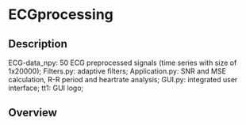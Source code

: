 # ECGprocessing

## Description
ECG-data_npy: 50 ECG preprocessed signals (time series with size of 1x20000);
Filters.py: adaptive filters;
Application.py: SNR and MSE calculation, R-R period and heartrate analysis;
GUI.py: integrated user interface;
tt1: GUI logo;

## Overview
